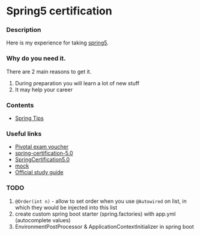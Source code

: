 # Spring5 certification

### Description
Here is my experience for taking [spring5](https://store.education.pivotal.io/confirm-course?courseid=EDU-1202).

### Why do you need it.
There are 2 main reasons to get it.
1. During preparation you will learn a lot of new stuff
2. It may help your career

### Contents
* [Spring Tips](https://github.com/dgaydukov/cert-spring5/blob/master/files/spring5.md)


### Useful links
* [Pivotal exam voucher](https://store.education.pivotal.io/confirm-course?courseid=EDU-1202)
* [spring-certification-5.0](https://github.com/vshemyako/spring-certification-5.0)
* [SpringCertification5.0](https://github.com/MrR0807/SpringCertification5.0)
* [mock](http://itestjava.com/java-certification-practice-tests/product/enter.do?product=SPRING-CORE50)
* [Official study guide](https://www.amazon.com/Pivotal-Certified-Professional-Spring-Developer/dp/1484251350)



### TODO
1. `@Order(int n)` - allow to set order when you use `@Autowired` on list, in which they would be injected into this list
2. create custom spring boot starter (spring.factories) with app.yml (autocomplete values)
3. EnvironmentPostProcessor & ApplicationContextInitializer in spring boot